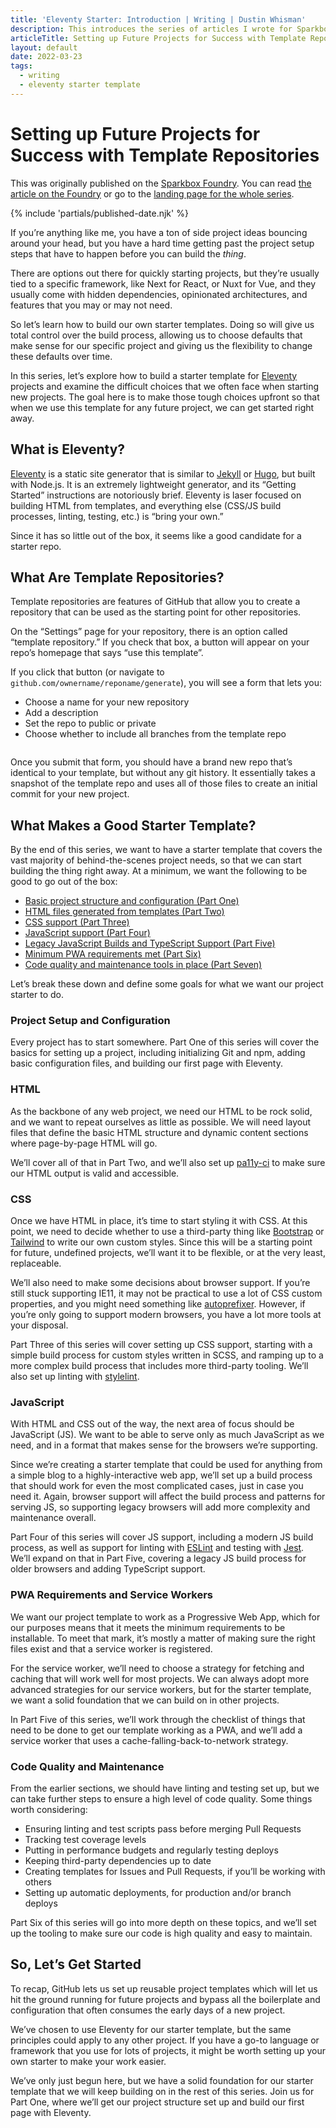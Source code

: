 ```yaml
---
title: 'Eleventy Starter: Introduction | Writing | Dustin Whisman'
description: This introduces the series of articles I wrote for Sparkbox's Foundry about how to build an Eleventy Starter Template.
articleTitle: Setting up Future Projects for Success with Template Repositories
layout: default
date: 2022-03-23
tags:
  - writing
  - eleventy starter template
---
```


# Setting up Future Projects for Success with Template Repositories

<p class="cmp-fine-print">
  This was originally published on the
  <a href="https://sparkbox.com/foundry">Sparkbox Foundry</a>.
  You can read
  <a href="https://sparkbox.com/foundry/how_to_build_github_starter_templates_for_Eleventy_to_make_your_projects_easier">the article on the Foundry</a>
  or go to the
  <a href="https://sparkbox.com/foundry/series/building_an_eleventy_starter_template">landing page for the whole series</a>.
</p>

{% include 'partials/published-date.njk' %}

If you’re anything like me, you have a ton of side project ideas bouncing around your head, but you have a hard time getting past the project setup steps that have to happen before you can build the _thing_.

There are options out there for quickly starting projects, but they’re usually tied to a specific framework, like Next for React, or Nuxt for Vue, and they usually come with hidden dependencies, opinionated architectures, and features that you may or may not need.

So let’s learn how to build our own starter templates. Doing so will give us total control over the build process, allowing us to choose defaults that make sense for our specific project and giving us the flexibility to change these defaults over time.

In this series, let’s explore how to build a starter template for [Eleventy](https://www.11ty.dev/) projects and examine the difficult choices that we often face when starting new projects. The goal here is to make those tough choices upfront so that when we use this template for any future project, we can get started right away.

## What is Eleventy?

[Eleventy](https://www.11ty.dev/) is a static site generator that is similar to [Jekyll](https://jekyllrb.com/) or [Hugo](https://gohugo.io/), but built with Node.js. It is an extremely lightweight generator, and its “Getting Started” instructions are notoriously brief. Eleventy is laser focused on building HTML from templates, and everything else (CSS/JS build processes, linting, testing, etc.) is “bring your own.”

Since it has so little out of the box, it seems like a good candidate for a starter repo.

## What Are Template Repositories?

Template repositories are features of GitHub that allow you to create a repository that can be used as the starting point for other repositories.

On the “Settings” page for your repository, there is an option called “template repository.” If you check that box, a button will appear on your repo’s homepage that says “use this template”.

If you click that button (or navigate to `github.com/ownername/reponame/generate`), you will see a form that lets you:

- Choose a name for your new repository
- Add a description
- Set the repo to public or private
- Choose whether to include all branches from the template repo

<img src="/images/eleventy-series/create-from-template.png" alt="" class="cmp-article__image">

Once you submit that form, you should have a brand new repo that’s identical to your template, but without any git history. It essentially takes a snapshot of the template repo and uses all of those files to create an initial commit for your new project.

## What Makes a Good Starter Template?

By the end of this series, we want to have a starter template that covers the vast majority of behind-the-scenes project needs, so that we can start building the thing right away. At a minimum, we want the following to be good to go out of the box:

- [Basic project structure and configuration (Part One)](../eleventy-starter-structure)
- [HTML files generated from templates (Part Two)](../eleventy-starter-html)
- [CSS support (Part Three)](../eleventy-starter-css)
- [JavaScript support (Part Four)](../eleventy-starter-javascript)
- [Legacy JavaScript Builds and TypeScript Support (Part Five)](../eleventy-starter-legacy-js-and-typescript)
- [Minimum PWA requirements met (Part Six)](../eleventy-starter-pwa-support)
- [Code quality and maintenance tools in place (Part Seven)](../eleventy-starter-maintenance-and-collaboration)

Let’s break these down and define some goals for what we want our project starter to do.

### Project Setup and Configuration

Every project has to start somewhere. Part One of this series will cover the basics for setting up a project, including initializing Git and npm, adding basic configuration files, and building our first page with Eleventy.

### HTML

As the backbone of any web project, we need our HTML to be rock solid, and we want to repeat ourselves as little as possible. We will need layout files that define the basic HTML structure and dynamic content sections where page-by-page HTML will go.

We’ll cover all of that in Part Two, and we’ll also set up [pa11y-ci](https://github.com/pa11y/pa11y-ci) to make sure our HTML output is valid and accessible.

### CSS

Once we have HTML in place, it’s time to start styling it with CSS. At this point, we need to decide whether to use a third-party thing like [Bootstrap](https://getbootstrap.com/) or [Tailwind](https://tailwindcss.com/) to write our own custom styles. Since this will be a starting point for future, undefined projects, we’ll want it to be flexible, or at the very least, replaceable.

We’ll also need to make some decisions about browser support. If you’re still stuck supporting IE11, it may not be practical to use a lot of CSS custom properties, and you might need something like [autoprefixer](https://github.com/postcss/autoprefixer). However, if you’re only going to support modern browsers, you have a lot more tools at your disposal.

Part Three of this series will cover setting up CSS support, starting with a simple build process for custom styles written in SCSS, and ramping up to a more complex build process that includes more third-party tooling. We’ll also set up linting with [stylelint](https://stylelint.io/).

### JavaScript

With HTML and CSS out of the way, the next area of focus should be JavaScript (JS). We want to be able to serve only as much JavaScript as we need, and in a format that makes sense for the browsers we’re supporting.

Since we’re creating a starter template that could be used for anything from a simple blog to a highly-interactive web app, we’ll set up a build process that should work for even the most complicated cases, just in case you need it. Again, browser support will affect the build process and patterns for serving JS, so supporting legacy browsers will add more complexity and maintenance overall.

Part Four of this series will cover JS support, including a modern JS build process, as well as support for linting with [ESLint](https://eslint.org/) and testing with [Jest](https://jestjs.io/). We’ll expand on that in Part Five, covering a legacy JS build process for older browsers and adding TypeScript support.

### PWA Requirements and Service Workers

We want our project template to work as a Progressive Web App, which for our purposes means that it meets the minimum requirements to be installable. To meet that mark, it’s mostly a matter of making sure the right files exist and that a service worker is registered.

For the service worker, we’ll need to choose a strategy for fetching and caching that will work well for most projects. We can always adopt more advanced strategies for our service workers, but for the starter template, we want a solid foundation that we can build on in other projects.

In Part Five of this series, we’ll work through the checklist of things that need to be done to get our template working as a PWA, and we’ll add a service worker that uses a cache-falling-back-to-network strategy.

### Code Quality and Maintenance

From the earlier sections, we should have linting and testing set up, but we can take further steps to ensure a high level of code quality. Some things worth considering:

- Ensuring linting and test scripts pass before merging Pull Requests
- Tracking test coverage levels
- Putting in performance budgets and regularly testing deploys
- Keeping third-party dependencies up to date
- Creating templates for Issues and Pull Requests, if you’ll be working with others
- Setting up automatic deployments, for production and/or branch deploys

Part Six of this series will go into more depth on these topics, and we’ll set up the tooling to make sure our code is high quality and easy to maintain.

## So, Let’s Get Started

To recap, GitHub lets us set up reusable project templates which will let us hit the ground running for future projects and bypass all the boilerplate and configuration that often consumes the early days of a new project.

We’ve chosen to use Eleventy for our starter template, but the same principles could apply to any other project. If you have a go-to language or framework that you use for lots of projects, it might be worth setting up your own starter to make your work easier.

We’ve only just begun here, but we have a solid foundation for our starter template that we will keep building on in the rest of this series. Join us for Part One, where we’ll get our project structure set up and build our first page with Eleventy.
